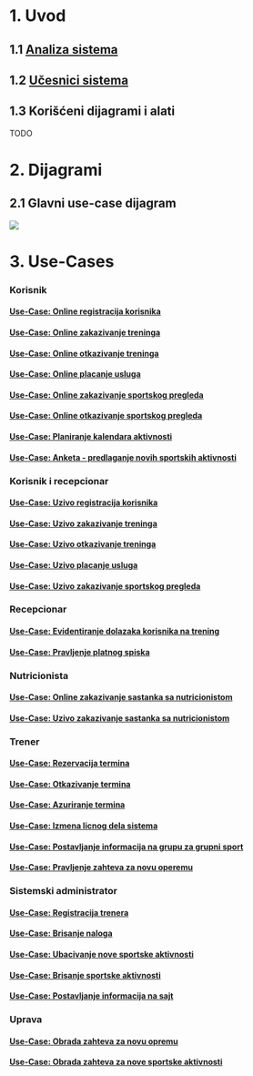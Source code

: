 # 1. Uvod

## 1.1 [Analiza sistema](https://github.com/ivan-ristovic/sportski-klub/blob/master/AnalizaSistema.txt)

## 1.2 [Učesnici sistema](https://github.com/ivan-ristovic/sportski-klub/blob/master/ucesnici/ucesnici.txt)

## 1.3 Korišćeni dijagrami i alati
TODO

# 2. Dijagrami

## 2.1 Glavni use-case dijagram

![](https://raw.githubusercontent.com/ivan-ristovic/sportski-klub/master/dijagrami/diagram-svi-usecaseovi.png)


# 3. Use-Cases

### Korisnik

#### [Use-Case: Online registracija korisnika](https://github.com/ivan-ristovic/sportski-klub/blob/master/usecases/Online%20registracija%20korisnika.txt)
#### [Use-Case: Online zakazivanje treninga](https://github.com/ivan-ristovic/sportski-klub/blob/master/usecases/Online%20zakazivanje%20treninga.txt)
#### [Use-Case: Online otkazivanje treninga](https://github.com/ivan-ristovic/sportski-klub/blob/master/usecases/Online%20otkazivanje%20individualnih%20treninga.txt)
#### [Use-Case: Online placanje usluga](https://github.com/ivan-ristovic/sportski-klub/blob/master/usecases/Online%20pla%C4%87anje%20usluga.txt)
#### [Use-Case: Online zakazivanje sportskog pregleda](https://github.com/ivan-ristovic/sportski-klub/blob/master/usecases/Online%20zakazivanje%20sportskog%20pregleda.txt)
#### [Use-Case: Online otkazivanje sportskog pregleda]()
#### [Use-Case: Planiranje kalendara aktivnosti]()
#### [Use-Case: Anketa - predlaganje novih sportskih aktivnosti]()

### Korisnik i recepcionar
#### [Use-Case: Uzivo registracija korisnika](https://github.com/ivan-ristovic/sportski-klub/blob/master/usecases/Uzivo%20registracija%20korisnika.txt)
#### [Use-Case: Uzivo zakazivanje treninga](https://github.com/ivan-ristovic/sportski-klub/blob/master/usecases/Uzivo%20zakazivanje%20treninga.txt)
#### [Use-Case: Uzivo otkazivanje treninga](https://github.com/ivan-ristovic/sportski-klub/blob/master/usecases/U%C5%BEivo%20otkazivanje%20treninga.txt)
#### [Use-Case: Uzivo placanje usluga](https://github.com/ivan-ristovic/sportski-klub/blob/master/usecases/Uzivo%20placanje%20usluga.txt)
#### [Use-Case: Uzivo zakazivanje sportskog pregleda](https://github.com/ivan-ristovic/sportski-klub/blob/master/usecases/U%C5%BEivo%20zakazivanje%20sportskog%20pregleda.txt)

### Recepcionar
#### [Use-Case: Evidentiranje dolazaka korisnika na trening]()
#### [Use-Case: Pravljenje platnog spiska]()

### Nutricionista
#### [Use-Case: Online zakazivanje sastanka sa nutricionistom]()
#### [Use-Case: Uzivo zakazivanje sastanka sa nutricionistom]()

### Trener
#### [Use-Case: Rezervacija termina](https://github.com/ivan-ristovic/sportski-klub/blob/master/usecases/Rezervacija%20termina.txt)
#### [Use-Case: Otkazivanje termina]()
#### [Use-Case: Azuriranje termina](https://github.com/ivan-ristovic/sportski-klub/blob/master/usecases/A%C5%BEuriranje%20termina%20treninga.txt)
#### [Use-Case: Izmena licnog dela sistema]()
#### [Use-Case: Postavljanje informacija na grupu za grupni sport]()
#### [Use-Case: Pravljenje zahteva za novu operemu]()

### Sistemski administrator
#### [Use-Case: Registracija trenera](https://github.com/ivan-ristovic/sportski-klub/blob/master/usecases/Dodavanje%20novog%20trenera.txt)
#### [Use-Case: Brisanje naloga]()
#### [Use-Case: Ubacivanje nove sportske aktivnosti](https://github.com/ivan-ristovic/sportski-klub/blob/master/usecases/Ubacivanje%20novog%20sportskog%20programa.txt)
#### [Use-Case: Brisanje sportske aktivnosti]()
#### [Use-Case: Postavljanje informacija na sajt]()

### Uprava
#### [Use-Case: Obrada zahteva za novu opremu]()
#### [Use-Case: Obrada zahteva za nove sportske aktivnosti]()
